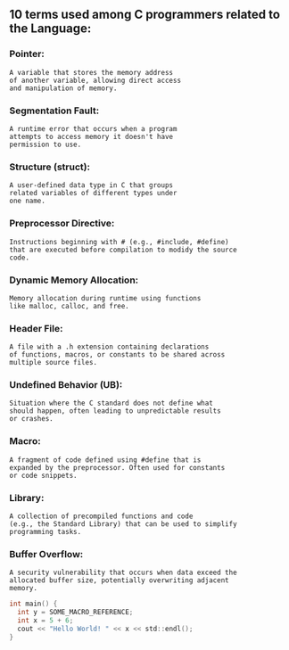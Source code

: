 ## 10 terms used among C programmers related to the Language:

### Pointer:
    A variable that stores the memory address 
    of another variable, allowing direct access 
    and manipulation of memory.

### Segmentation Fault: 
    A runtime error that occurs when a program 
    attempts to access memory it doesn't have
    permission to use.

### Structure (struct):
    A user-defined data type in C that groups 
    related variables of different types under 
    one name.

### Preprocessor Directive:
    Instructions beginning with # (e.g., #include, #define)
    that are executed before compilation to modidy the source
    code.

### Dynamic Memory Allocation:
    Memory allocation during runtime using functions
    like malloc, calloc, and free.

### Header File:
    A file with a .h extension containing declarations
    of functions, macros, or constants to be shared across
    multiple source files.

### Undefined Behavior (UB):
    Situation where the C standard does not define what
    should happen, often leading to unpredictable results
    or crashes.

### Macro:
    A fragment of code defined using #define that is 
    expanded by the preprocessor. Often used for constants
    or code snippets.

### Library:
    A collection of precompiled functions and code 
    (e.g., the Standard Library) that can be used to simplify
    programming tasks.

### Buffer Overflow:
    A security vulnerability that occurs when data exceed the 
    allocated buffer size, potentially overwriting adjacent 
    memory.

```c
int main() {
  int y = SOME_MACRO_REFERENCE;
  int x = 5 + 6;
  cout << "Hello World! " << x << std::endl();
}
```

